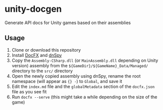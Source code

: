 # unity-docgen

Generate API docs for Unity games based on their assemblies

## Usage

1. Clone or download this repository
2. Install [DocFX](https://dotnet.github.io/docfx/) and [dnSpy](https://github.com/0xd4d/dnSpy)
3. Copy the `Assembly-CSharp.dll` (or `MainAssembly.dll` depending on Unity version) assembly from the `${GameDir}/${GameName}_Data/Managed/` directory to the `src/` directory
4. Open the newly copied assembly using dnSpy, rename the root namespace (will appear as `{} -`) to `Global`, and save it
5. Edit the `index.md` file and the `globalMetadata` section of the `docfx.json` file as you see fit
6. Run `docfx --serve` (this might take a while depending on the size of the game)
